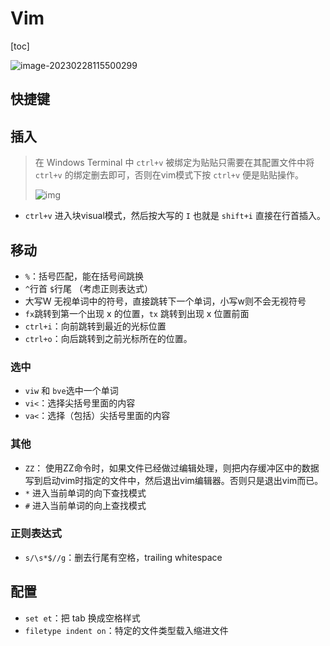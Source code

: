 # Vim

[toc]

![image-20230228115500299](C:\Users\Lenovo\AppData\Roaming\Typora\typora-user-images\image-20230228115500299.png)

## 快捷键

## 插入

> 在 Windows Terminal 中 `ctrl+v` 被绑定为贴贴只需要在其配置文件中将 `ctrl+v` 的绑定删去即可，否则在vim模式下按 `ctrl+v` 便是贴贴操作。
>
> ![img](https://s3.us-west-2.amazonaws.com/secure.notion-static.com/9b854c7f-d3d8-4303-8e8e-d17570cce961/Untitled.png?X-Amz-Algorithm=AWS4-HMAC-SHA256&X-Amz-Content-Sha256=UNSIGNED-PAYLOAD&X-Amz-Credential=AKIAT73L2G45EIPT3X45%2F20230228%2Fus-west-2%2Fs3%2Faws4_request&X-Amz-Date=20230228T042255Z&X-Amz-Expires=86400&X-Amz-Signature=3254072795fabf5953f3a5b552ace8eff2805674763f8d7f7547b80212745d85&X-Amz-SignedHeaders=host&response-content-disposition=filename%3D%22Untitled.png%22&x-id=GetObject)

- `ctrl+v` 进入块visual模式，然后按大写的 `I` 也就是 `shift+i` 直接在行首插入。

## 移动

- `%`：括号匹配，能在括号间跳换
- `^`行首 `$`行尾 （考虑正则表达式）
- 大写W 无视单词中的符号，直接跳转下一个单词，小写w则不会无视符号
- `fx`跳转到第一个出现 x 的位置，`tx` 跳转到出现 x 位置前面
- `ctrl+i`：向前跳转到最近的光标位置
- `ctrl+o`：向后跳转到之前光标所在的位置。

### 选中

- `viw` 和 `bve`选中一个单词
- `vi<`：选择尖括号里面的内容
- `va<`：选择（包括）尖括号里面的内容

### 其他

- `ZZ`： 使用ZZ命令时，如果文件已经做过编辑处理，则把内存缓冲区中的数据写到启动vim时指定的文件中，然后退出vim编辑器。否则只是退出vim而已。
- `*` 进入当前单词的向下查找模式
- `#` 进入当前单词的向上查找模式

### 正则表达式

- `s/\s*$//g`：删去行尾有空格，trailing whitespace

## 配置

- `set et`：把 tab 换成空格样式
- `filetype indent on`：特定的文件类型载入缩进文件


